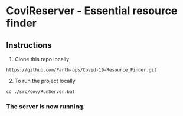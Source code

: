 # CoviReserver - Essential resource finder

## Instructions 

1. Clone this repo locally
```
https://github.com/Parth-ops/Covid-19-Resource_Finder.git
```
2. To run the project locally
```
cd ./src/cov/RunServer.bat
```
### The server is now running.